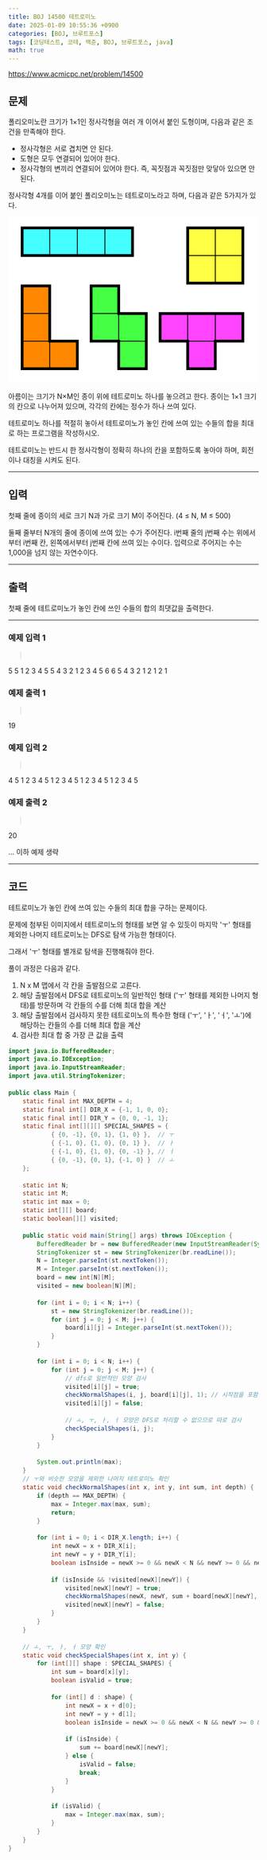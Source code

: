 ```yaml
---
title: BOJ 14500 테트로미노
date: 2025-01-09 10:55:36 +0900
categories: [BOJ, 브루트포스]
tags: [코딩테스트, 코테, 백준, BOJ, 브루트포스, java]
math: true
---
```


<https://www.acmicpc.net/problem/14500>

## 문제
폴리오미노란 크기가 1×1인 정사각형을 여러 개 이어서 붙인 도형이며, 다음과 같은 조건을 만족해야 한다.

- 정사각형은 서로 겹치면 안 된다.
- 도형은 모두 연결되어 있어야 한다.
- 정사각형의 변끼리 연결되어 있어야 한다. 즉, 꼭짓점과  꼭짓점만 맞닿아 있으면 안 된다.

정사각형 4개를 이어 붙인 폴리오미노는 테트로미노라고 하며, 다음과 같은 5가지가 있다.

![](/imgs/테트로미노_1.png)

아름이는 크기가 N×M인 종이 위에 테트로미노 하나를 놓으려고 한다. 종이는 1×1 크기의 칸으로 나누어져 있으며, 각각의 칸에는 정수가 하나 쓰여 있다.

테트로미노 하나를 적절히 놓아서 테트로미노가 놓인 칸에 쓰여 있는 수들의 합을 최대로 하는 프로그램을 작성하시오.

테트로미노는 반드시 한 정사각형이 정확히 하나의 칸을 포함하도록 놓아야 하며, 회전이나 대칭을 시켜도 된다.

---
## 입력
첫째 줄에 종이의 세로 크기 N과 가로 크기 M이 주어진다. (4 ≤ N, M ≤ 500)

둘째 줄부터 N개의 줄에 종이에 쓰여 있는 수가 주어진다. i번째 줄의 j번째 수는 위에서부터 i번째 칸, 왼쪽에서부터 j번째 칸에 쓰여 있는 수이다. 입력으로 주어지는 수는 1,000을 넘지 않는 자연수이다.

---
## 출력
첫째 줄에 테트로미노가 놓인 칸에 쓰인 수들의 합의 최댓값을 출력한다.

---
### 예제 입력 1
> <pre>
5 5
1 2 3 4 5
5 4 3 2 1
2 3 4 5 6
6 5 4 3 2
1 2 1 2 1
> </pre>

### 예제 출력 1
> <pre>
19
> </pre>

### 예제 입력 2
> <pre>
4 5
1 2 3 4 5
1 2 3 4 5
1 2 3 4 5
1 2 3 4 5
> </pre>

### 예제 출력 2
> <pre>
20
> </pre>

... 이하 예제 생략

---
## 코드

테트로미노가 놓인 칸에 쓰여 있는 수들의 최대 합을 구하는 문제이다.

문제에 첨부된 이미지에서 테트로미노의 형태를 보면 알 수 있듯이 마지막 'ㅜ' 형태를 제외한 나머지 테트로미노는 DFS로 탐색 가능한 형태이다.

그래서 'ㅜ' 형태를 별개로 탐색을 진행해줘야 한다.

풀이 과정은 다음과 같다.

1. N x M 맵에서 각 칸을 출발점으로 고른다.
2. 해당 출발점에서 DFS로 테트로미노의 일반적인 형태 ('ㅜ' 형태를 제외한 나머지 형태)를 방문하며 각 칸들의 수를 더해 최대 합을 계산
3. 해당 출발점에서 검사하지 못한 테트로미노의 특수한 형태 ('ㅜ', 'ㅏ', 'ㅓ', 'ㅗ')에 해당하는 칸들의 수를 더해 최대 합을 계산
4. 검사한 최대 합 중 가장 큰 값을 출력

```java
import java.io.BufferedReader;
import java.io.IOException;
import java.io.InputStreamReader;
import java.util.StringTokenizer;

public class Main {
    static final int MAX_DEPTH = 4;
    static final int[] DIR_X = {-1, 1, 0, 0};
    static final int[] DIR_Y = {0, 0, -1, 1};
    static final int[][][] SPECIAL_SHAPES = {
            { {0, -1}, {0, 1}, {1, 0} },  // ㅜ
            { {-1, 0}, {1, 0}, {0, 1} },  // ㅏ
            { {-1, 0}, {1, 0}, {0, -1} }, // ㅓ
            { {0, -1}, {0, 1}, {-1, 0} }  // ㅗ
    };

    static int N;
    static int M;
    static int max = 0;
    static int[][] board;
    static boolean[][] visited;

    public static void main(String[] args) throws IOException {
        BufferedReader br = new BufferedReader(new InputStreamReader(System.in));
        StringTokenizer st = new StringTokenizer(br.readLine());
        N = Integer.parseInt(st.nextToken());
        M = Integer.parseInt(st.nextToken());
        board = new int[N][M];
        visited = new boolean[N][M];

        for (int i = 0; i < N; i++) {
            st = new StringTokenizer(br.readLine());
            for (int j = 0; j < M; j++) {
                board[i][j] = Integer.parseInt(st.nextToken());
            }
        }
        
        for (int i = 0; i < N; i++) {
            for (int j = 0; j < M; j++) {
                // dfs로 일반적인 모양 검사
                visited[i][j] = true;
                checkNormalShapes(i, j, board[i][j], 1); // 시작점을 포함하기 때문에 depth를 1부터 시작
                visited[i][j] = false;

                // ㅗ, ㅜ, ㅏ, ㅓ 모양은 DFS로 처리할 수 없으므로 따로 검사
                checkSpecialShapes(i, j);
            }
        }

        System.out.println(max);
    }
    // ㅜ와 비슷한 모양을 제외한 나머지 테트로미노 확인
    static void checkNormalShapes(int x, int y, int sum, int depth) {
        if (depth == MAX_DEPTH) {
            max = Integer.max(max, sum);
            return;
        }

        for (int i = 0; i < DIR_X.length; i++) {
            int newX = x + DIR_X[i];
            int newY = y + DIR_Y[i];
            boolean isInside = newX >= 0 && newX < N && newY >= 0 && newY < M;

            if (isInside && !visited[newX][newY]) {
                visited[newX][newY] = true;
                checkNormalShapes(newX, newY, sum + board[newX][newY], depth + 1);
                visited[newX][newY] = false;
            }
        }
    }

    // ㅗ, ㅜ, ㅏ, ㅓ 모양 확인
    static void checkSpecialShapes(int x, int y) {
        for (int[][] shape : SPECIAL_SHAPES) {
            int sum = board[x][y];
            boolean isValid = true;

            for (int[] d : shape) {
                int newX = x + d[0];
                int newY = y + d[1];
                boolean isInside = newX >= 0 && newX < N && newY >= 0 && newY < M;

                if (isInside) {
                    sum += board[newX][newY];
                } else {
                    isValid = false;
                    break;
                }
            }

            if (isValid) {
                max = Integer.max(max, sum);
            }
        }
    }
}
```
